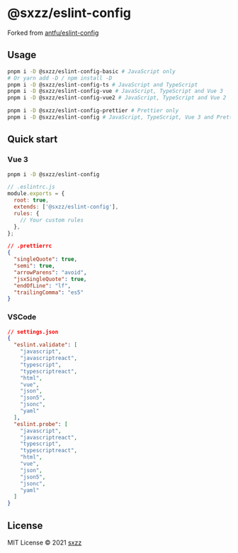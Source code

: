 # @sxzz/eslint-config

Forked from [antfu/eslint-config](https://github.com/antfu/eslint-config)

## Usage

```bash
pnpm i -D @sxzz/eslint-config-basic # JavaScript only
# Or yarn add -D / npm install -D
pnpm i -D @sxzz/eslint-config-ts # JavaScript and TypeScript
pnpm i -D @sxzz/eslint-config-vue # JavaScript, TypeScript and Vue 3
pnpm i -D @sxzz/eslint-config-vue2 # JavaScript, TypeScript and Vue 2

pnpm i -D @sxzz/eslint-config-prettier # Prettier only
pnpm i -D @sxzz/eslint-config # JavaScript, TypeScript, Vue 3 and Prettier
```

## Quick start

### Vue 3

```bash
pnpm i -D @sxzz/eslint-config
```

```javascript
// .eslintrc.js
module.exports = {
  root: true,
  extends: ['@sxzz/eslint-config'],
  rules: {
    // Your custom rules
  },
};
```

```json
// .prettierrc
{
  "singleQuote": true,
  "semi": true,
  "arrowParens": "avoid",
  "jsxSingleQuote": true,
  "endOfLine": "lf",
  "trailingComma": "es5"
}
```

### VSCode

```json
// settings.json
{
  "eslint.validate": [
    "javascript",
    "javascriptreact",
    "typescript",
    "typescriptreact",
    "html",
    "vue",
    "json",
    "json5",
    "jsonc",
    "yaml"
  ],
  "eslint.probe": [
    "javascript",
    "javascriptreact",
    "typescript",
    "typescriptreact",
    "html",
    "vue",
    "json",
    "json5",
    "jsonc",
    "yaml"
  ]
}
```

## License

MIT License © 2021 [sxzz](https://github.com/sxzz)
